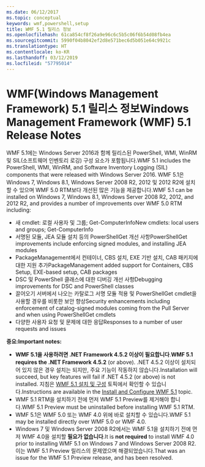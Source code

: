 ```yaml
---
ms.date: 06/12/2017
ms.topic: conceptual
keywords: wmf,powershell,setup
title: WMF 5.1 릴리스 정보
ms.openlocfilehash: 61ca854cf8f26a9e96c6c5b5c06f6b54d08fb4ea
ms.sourcegitcommit: 5990f04b8042ef2d8e571bec6d5b051e64c9921c
ms.translationtype: HT
ms.contentlocale: ko-KR
ms.lasthandoff: 03/12/2019
ms.locfileid: "57795014"
---
```

# <a name="windows-management-framework-wmf-51-release-notes"></a><span data-ttu-id="161be-103">WMF(Windows Management Framework) 5.1 릴리스 정보</span><span class="sxs-lookup"><span data-stu-id="161be-103">Windows Management Framework (WMF) 5.1 Release Notes</span></span>

<span data-ttu-id="161be-104">WMF 5.1에는 Windows Server 2016과 함께 릴리스된 PowerShell, WMI, WinRM 및 SIL(소프트웨어 인벤토리 로깅) 구성 요소가 포함됩니다.</span><span class="sxs-lookup"><span data-stu-id="161be-104">WMF 5.1 includes the PowerShell, WMI, WinRM, and Software Inventory Logging (SIL) components that were released with Windows Server 2016.</span></span>
<span data-ttu-id="161be-105">WMF 5.1은 Windows 7, Windows 8.1, Windows Server 2008 R2, 2012 및 2012 R2에 설치할 수 있으며 WMF 5.0 RTM보다 개선된 많은 기능을 제공합니다.</span><span class="sxs-lookup"><span data-stu-id="161be-105">WMF 5.1 can be installed on Windows 7, Windows 8.1, Windows Server 2008 R2, 2012, and 2012 R2, and provides a number of improvements over WMF 5.0 RTM including:</span></span>

- <span data-ttu-id="161be-106">새 cmdlet: 로컬 사용자 및 그룹; Get-ComputerInfo</span><span class="sxs-lookup"><span data-stu-id="161be-106">New cmdlets: local users and groups; Get-ComputerInfo</span></span>
- <span data-ttu-id="161be-107">서명된 모듈, JEA 모듈 설치 등의 PowerShellGet 개선 사항</span><span class="sxs-lookup"><span data-stu-id="161be-107">PowerShellGet improvements include enforcing signed modules, and installing JEA modules</span></span>
- <span data-ttu-id="161be-108">PackageManagement에서 컨테이너, CBS 설치, EXE 기반 설치, CAB 패키지에 대한 지원 추가</span><span class="sxs-lookup"><span data-stu-id="161be-108">PackageManagement added support for Containers, CBS Setup, EXE-based setup, CAB packages</span></span>
- <span data-ttu-id="161be-109">DSC 및 PowerShell 클래스에 대한 디버깅 개선 사항</span><span class="sxs-lookup"><span data-stu-id="161be-109">Debugging improvements for DSC and PowerShell classes</span></span>
- <span data-ttu-id="161be-110">끌어오기 서버에서 나오는 카탈로그 서명 모듈 적용 및 PowerShellGet cmdlet을 사용할 경우를 비롯한 보안 향상</span><span class="sxs-lookup"><span data-stu-id="161be-110">Security enhancements including enforcement of catalog-signed modules coming from the Pull Server and when using PowerShellGet cmdlets</span></span>
- <span data-ttu-id="161be-111">다양한 사용자 요청 및 문제에 대한 응답</span><span class="sxs-lookup"><span data-stu-id="161be-111">Responses to a number of user requests and issues</span></span>

<span data-ttu-id="161be-112">**중요:**</span><span class="sxs-lookup"><span data-stu-id="161be-112">**Important notes:**</span></span>

- <span data-ttu-id="161be-113">**WMF 5.1을 사용하려면 .NET Framework 4.5.2 이상이 필요합니다**.</span><span class="sxs-lookup"><span data-stu-id="161be-113">**WMF 5.1 requires the .NET Framework 4.5.2** (or above).</span></span> <span data-ttu-id="161be-114">.NET 4.5.2 이상이 설치되어 있지 않은 경우 설치는 되지만, 주요 기능이 작동하지 않습니다.</span><span class="sxs-lookup"><span data-stu-id="161be-114">Installation will succeed, but key features will fail if .NET 4.5.2 (or above) is not installed.</span></span> <span data-ttu-id="161be-115">지침은 [WMF 5.1 설치 및 구성](https://msdn.microsoft.com/powershell/wmf/5.1/install-configure) 토픽에서 확인할 수 있습니다.</span><span class="sxs-lookup"><span data-stu-id="161be-115">Instructions are available in the [Install and Configure WMF 5.1](https://msdn.microsoft.com/powershell/wmf/5.1/install-configure) topic.</span></span>
- <span data-ttu-id="161be-116">WMF 5.1 RTM을 설치하기 전에 먼저 WMF 5.1 Preview를 제거해야 합니다.</span><span class="sxs-lookup"><span data-stu-id="161be-116">WMF 5.1 Preview must be uninstalled before installing WMF 5.1 RTM.</span></span>
- <span data-ttu-id="161be-117">WMF 5.1은 WMF 5.0 또는 WMF 4.0 위에 바로 설치할 수 있습니다.</span><span class="sxs-lookup"><span data-stu-id="161be-117">WMF 5.1 may be installed directly over WMF 5.0 or WMF 4.0.</span></span>
- <span data-ttu-id="161be-118">Windows 7 및 Windows Server 2008 R2에서는 WMF 5.1을 설치하기 전에 먼저 WMF 4.0을 설치할 __필요가 없습니다__.</span><span class="sxs-lookup"><span data-stu-id="161be-118">It is __not required__ to install WMF 4.0 prior to installing WMF 5.1 on Windows 7 and Windows Server 2008 R2.</span></span> <span data-ttu-id="161be-119">이는 WMF 5.1 Preview 릴리스의 문제였으며 해결되었습니다.</span><span class="sxs-lookup"><span data-stu-id="161be-119">That was an issue for the WMF 5.1 Preview release, and has been resolved.</span></span>
